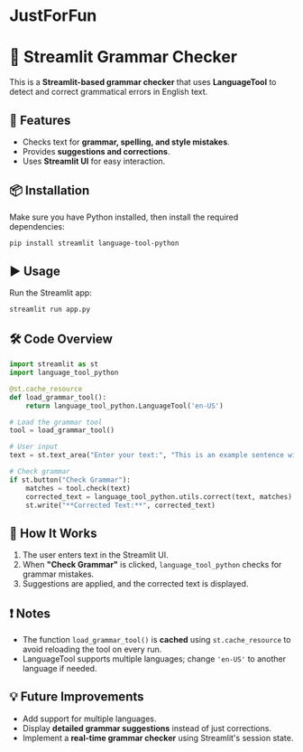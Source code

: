 # JustForFun
# 📝 Streamlit Grammar Checker  

This is a **Streamlit-based grammar checker** that uses **LanguageTool** to detect and correct grammatical errors in English text.  

## 🚀 Features  
- Checks text for **grammar, spelling, and style mistakes**.  
- Provides **suggestions and corrections**.  
- Uses **Streamlit UI** for easy interaction.  

## 📦 Installation  

Make sure you have Python installed, then install the required dependencies:  

```bash
pip install streamlit language-tool-python
```

## ▶️ Usage  

Run the Streamlit app:  

```bash
streamlit run app.py
```

## 🛠 Code Overview  

```python
import streamlit as st
import language_tool_python

@st.cache_resource
def load_grammar_tool():
    return language_tool_python.LanguageTool('en-US')

# Load the grammar tool
tool = load_grammar_tool()

# User input
text = st.text_area("Enter your text:", "This is an example sentence with mistake.")

# Check grammar
if st.button("Check Grammar"):
    matches = tool.check(text)
    corrected_text = language_tool_python.utils.correct(text, matches)
    st.write("**Corrected Text:**", corrected_text)
```

## 📝 How It Works  
1. The user enters text in the Streamlit UI.  
2. When **"Check Grammar"** is clicked, `language_tool_python` checks for grammar mistakes.  
3. Suggestions are applied, and the corrected text is displayed.  

## ❗ Notes  
- The function `load_grammar_tool()` is **cached** using `st.cache_resource` to avoid reloading the tool on every run.  
- LanguageTool supports multiple languages; change `'en-US'` to another language if needed.  

## 💡 Future Improvements  
- Add support for multiple languages.  
- Display **detailed grammar suggestions** instead of just corrections.  
- Implement a **real-time grammar checker** using Streamlit's session state.  
